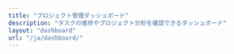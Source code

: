 ```yaml
---
title: "プロジェクト管理ダッシュボード"
description: "タスクの進捗やプロジェクト分析を確認できるダッシュボード"
layout: "dashboard"
url: "/ja/dashboard/"
---
```

